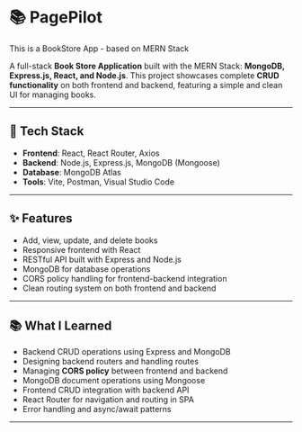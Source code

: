 # 📚 PagePilot

This is a BookStore App - based on MERN Stack

A full-stack **Book Store Application** built with the MERN Stack: **MongoDB, Express.js, React, and Node.js**. This project showcases complete **CRUD functionality** on both frontend and backend, featuring a simple and clean UI for managing books.

---

## 🚀 Tech Stack

- **Frontend**: React, React Router, Axios
- **Backend**: Node.js, Express.js, MongoDB (Mongoose)
- **Database**: MongoDB Atlas
- **Tools**: Vite, Postman, Visual Studio Code

---

## ✨ Features

- Add, view, update, and delete books
- Responsive frontend with React
- RESTful API built with Express and Node.js
- MongoDB for database operations
- CORS policy handling for frontend-backend integration
- Clean routing system on both frontend and backend

---

## 📚 What I Learned

- Backend CRUD operations using Express and MongoDB
- Designing backend routers and handling routes
- Managing **CORS policy** between frontend and backend
- MongoDB document operations using Mongoose
- Frontend CRUD integration with backend API
- React Router for navigation and routing in SPA
- Error handling and async/await patterns

---
